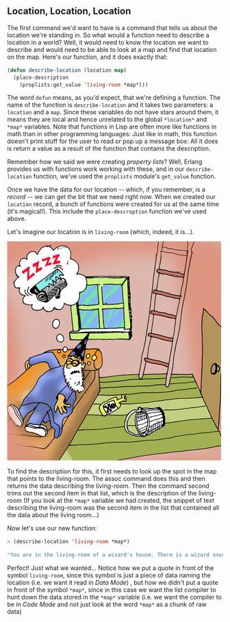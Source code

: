 ## Location, Location, Location

The first command we'd want to have is a command that tells us about the location we're standing in. So what would a function need to describe a location in a world? Well, it would need to know the location we want to describe and would need to be able to look at a map and find that location on the map. Here's our function, and it does exactly that:

```lisp
(defun describe-location (location map)
  (place-description
    (proplists:get_value 'living-room *map*)))
```

The word ``defun`` means, as you'd expect, that we're defining a function. The name of the function is ``describe-location`` and it takes two parameters: a ``location`` and a ``map``. Since these variables do not have stars around them, it means they are local and hence unrelated to the global ``*location*`` and ``*map*`` variables. Note that functions in Lisp are often more like functions in math than in other programming languages: Just like in math, this function doesn't print stuff for the user to read or pop up a message box: All it does is return a value as a result of the function that contains the description.

Remember how we said we were creating *property lists*? Well, Erlang provides
us with functions work working with these, and in our ``describe-location``
function, we've used the ``proplists`` module's ``get_value`` function.

Once we have the data for our location -- which, if you remember, is a *record* --
we can get the bit that we need right now. When we created our ``location``
record, a bunch of functions were created for us at the same time (it's magical!).
This include the ``place-descroption`` function we've used above.

Let's imagine our location is in ``living-room`` (which, indeed, it is...).


![](images/living_room.jpg)

To find the description for this, it first needs to look up the spot in the map that points to the living-room. The assoc command does this and then returns the data describing the living-room. Then the command second trims out the second item in that list, which is the description of the living-room (If you look at the ``*map*`` variable we had created, the snippet of text describing the living-room was the second item in the list that contained all the data about the living room...)

Now let's use our new function:

```lisp
> (describe-location 'living-room *map*)
```
```lisp
"You are in the living-room of a wizard's house. There is a wizard snoring loudly on the couch."
```

Perfect! Just what we wanted... Notice how we put a quote in front of the symbol ``living-room``, since this symbol is just a piece of data naming the location (i.e. we want it read in *Data Mode*) , but how we didn't put a quote in front of the symbol ``*map*``, since in this case we want the list compiler to hunt down the data stored in the ``*map*`` variable (i.e. we want the compiler to be in *Code Mode* and not just look at the word ``*map*`` as a chunk of raw data)
